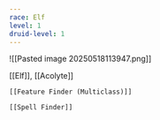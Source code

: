 ```yaml
---
race: Elf
level: 1
druid-level: 1
---
```

![[Pasted image 20250518113947.png]]

[[Elf]], [[Acolyte]]

```meta-bind-embed
[[Feature Finder (Multiclass)]]
```


```meta-bind-embed
[[Spell Finder]]
```
